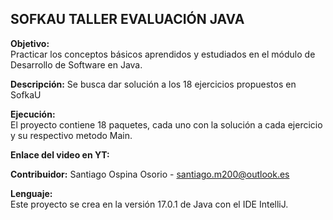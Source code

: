 ## SOFKAU TALLER EVALUACIÓN JAVA

**Objetivo:**  
Practicar los conceptos básicos aprendidos y estudiados en el módulo de Desarrollo de Software en Java.

**Descripción:**
Se busca dar solución a los 18 ejercicios propuestos en SofkaU

**Ejecución:**  
El proyecto contiene 18 paquetes, cada uno con la solución a cada ejercicio y su respectivo metodo Main.

**Enlace del video en YT:**
    

**Contribuidor:**
Santiago Ospina Osorio - santiago.m200@outlook.es

**Lenguaje:**  
Este proyecto se crea en la versión 17.0.1 de Java con el IDE IntelliJ.

